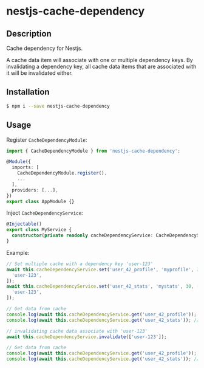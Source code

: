 # nestjs-cache-dependency

## Description

Cache dependency for Nestjs.

A cache data item will associate with one or multiple dependency keys. By invalidating a dependency key, all cache data items that are associated with it will be invalidated either. 

## Installation

```bash
$ npm i --save nestjs-cache-dependency
```

## Usage

Register `CacheDependencyModule`:

```typescript
import { CacheDependencyModule } from 'nestjs-cache-dependency';

@Module({
  imports: [
    CacheDependencyModule.register(),
    ...
  ],
  providers: [...],
})
export class AppModule {}
```

Inject `CacheDependencyService`:
```typescript
@Injectable()
export class MyService {
  constructor(private readonly cacheDependencyService: CacheDependencyService) {}
}
```

Example: 
```typescript
// Set multiple cache with a dependency key 'user-123'
await this.cacheDependencyService.set('user_42_profile', 'myprofile', 30, [
  'user-123',
]);
await this.cacheDependencyService.set('user_42_stats', 'mystats', 30, [
  'user-123',
]);

// Get data from cache
console.log(await this.cacheDependencyService.get('user_42_profile')); //'myprofile'
console.log(await this.cacheDependencyService.get('user_42_stats')); //'mystats'

// invalidating cache data associate with 'user-123'
await this.cacheDependencyService.invalidate(['user-123']);

// Get data from cache
console.log(await this.cacheDependencyService.get('user_42_profile')); //null
console.log(await this.cacheDependencyService.get('user_42_stats')); //null
```